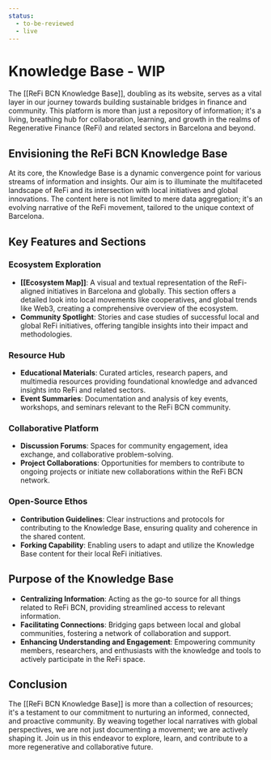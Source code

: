```yaml
---
status:
  - to-be-reviewed
  - live
---
```

# Knowledge Base - WIP

The [[ReFi BCN Knowledge Base]], doubling as its website, serves as a vital layer in our journey towards building sustainable bridges in finance and community. This platform is more than just a repository of information; it's a living, breathing hub for collaboration, learning, and growth in the realms of Regenerative Finance (ReFi) and related sectors in Barcelona and beyond.

## Envisioning the ReFi BCN Knowledge Base

At its core, the Knowledge Base is a dynamic convergence point for various streams of information and insights. Our aim is to illuminate the multifaceted landscape of ReFi and its intersection with local initiatives and global innovations. The content here is not limited to mere data aggregation; it's an evolving narrative of the ReFi movement, tailored to the unique context of Barcelona.

## Key Features and Sections

### **Ecosystem Exploration**

- **[[Ecosystem Map]]**: A visual and textual representation of the ReFi-aligned initiatives in Barcelona and globally. This section offers a detailed look into local movements like cooperatives, and global trends like Web3, creating a comprehensive overview of the ecosystem.
- **Community Spotlight**: Stories and case studies of successful local and global ReFi initiatives, offering tangible insights into their impact and methodologies.

### **Resource Hub**

- **Educational Materials**: Curated articles, research papers, and multimedia resources providing foundational knowledge and advanced insights into ReFi and related sectors.
- **Event Summaries**: Documentation and analysis of key events, workshops, and seminars relevant to the ReFi BCN community.

### **Collaborative Platform**

- **Discussion Forums**: Spaces for community engagement, idea exchange, and collaborative problem-solving.
- **Project Collaborations**: Opportunities for members to contribute to ongoing projects or initiate new collaborations within the ReFi BCN network.

### **Open-Source Ethos**

- **Contribution Guidelines**: Clear instructions and protocols for contributing to the Knowledge Base, ensuring quality and coherence in the shared content.
- **Forking Capability**: Enabling users to adapt and utilize the Knowledge Base content for their local ReFi initiatives.

## Purpose of the Knowledge Base

- **Centralizing Information**: Acting as the go-to source for all things related to ReFi BCN, providing streamlined access to relevant information.
- **Facilitating Connections**: Bridging gaps between local and global communities, fostering a network of collaboration and support.
- **Enhancing Understanding and Engagement**: Empowering community members, researchers, and enthusiasts with the knowledge and tools to actively participate in the ReFi space.

## Conclusion

The [[ReFi BCN Knowledge Base]] is more than a collection of resources; it's a testament to our commitment to nurturing an informed, connected, and proactive community. By weaving together local narratives with global perspectives, we are not just documenting a movement; we are actively shaping it. Join us in this endeavor to explore, learn, and contribute to a more regenerative and collaborative future.
